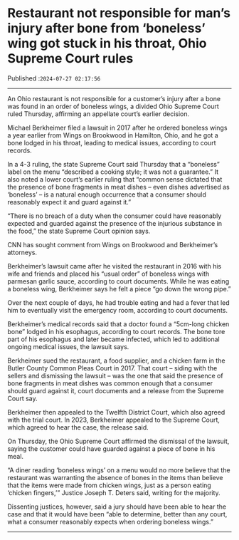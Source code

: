 # Restaurant not responsible for man’s injury after bone from ‘boneless’ wing got stuck in his throat, Ohio Supreme Court rules

Published :`2024-07-27 02:17:56`

---

An Ohio restaurant is not responsible for a customer’s injury after a bone was found in an order of boneless wings, a divided Ohio Supreme Court ruled Thursday, affirming an appellate court’s earlier decision.

Michael Berkheimer filed a lawsuit in 2017 after he ordered boneless wings a year earlier from Wings on Brookwood in Hamilton, Ohio, and he got a bone lodged in his throat, leading to medical issues, according to court records.

In a 4-3 ruling, the state Supreme Court said Thursday that a “boneless” label on the menu “described a cooking style; it was not a guarantee.” It also noted a lower court’s earlier ruling that “common sense dictated that the presence of bone fragments in meat dishes – even dishes advertised as ‘boneless’ – is a natural enough occurrence that a consumer should reasonably expect it and guard against it.”

“There is no breach of a duty when the consumer could have reasonably expected and guarded against the presence of the injurious substance in the food,” the state Supreme Court opinion says.

CNN has sought comment from Wings on Brookwood and Berkheimer’s attorneys.

Berkheimer’s lawsuit came after he visited the restaurant in 2016 with his wife and friends and placed his “usual order” of boneless wings with parmesan garlic sauce, according to court documents. While he was eating a boneless wing, Berkheimer says he felt a piece “go down the wrong pipe.”

Over the next couple of days, he had trouble eating and had a fever that led him to eventually visit the emergency room, according to court documents.

Berkheimer’s medical records said that a doctor found a “5cm-long chicken bone” lodged in his esophagus, according to court records. The bone tore part of his esophagus and later became infected, which led to additional ongoing medical issues, the lawsuit says.

Berkheimer sued the restaurant, a food supplier, and a chicken farm in the Butler County Common Pleas Court in 2017. That court – siding with the sellers and dismissing the lawsuit – was the one that said the presence of bone fragments in meat dishes was common enough that a consumer should guard against it, court documents and a release from the Supreme Court say.

Berkheimer then appealed to the Twelfth District Court, which also agreed with the trial court. In 2023, Berkheimer appealed to the Supreme Court, which agreed to hear the case, the release said.

On Thursday, the Ohio Supreme Court affirmed the dismissal of the lawsuit, saying the customer could have guarded against a piece of bone in his meal.

“A diner reading ‘boneless wings’ on a menu would no more believe that the restaurant was warranting the absence of bones in the items than believe that the items were made from chicken wings, just as a person eating ‘chicken fingers,’” Justice Joseph T. Deters said, writing for the majority.

Dissenting justices, however, said a jury should have been able to hear the case and that it would have been “able to determine, better than any court, what a consumer reasonably expects when ordering boneless wings.”

---

